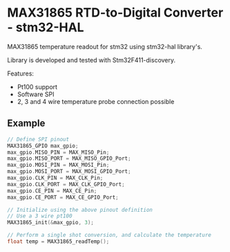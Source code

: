 # MAX31865 RTD-to-Digital Converter - stm32-HAL


MAX31865 temperature readout for stm32 using stm32-hal library's.

Library is developed and tested with Stm32F411-discovery.

Features:
- Pt100 support
- Software SPI
- 2, 3 and 4 wire temperature probe connection possible

## Example

```c
// Define SPI pinout
MAX31865_GPIO max_gpio;
max_gpio.MISO_PIN = MAX_MISO_Pin;
max_gpio.MISO_PORT = MAX_MISO_GPIO_Port;
max_gpio.MOSI_PIN = MAX_MOSI_Pin;
max_gpio.MOSI_PORT = MAX_MOSI_GPIO_Port;
max_gpio.CLK_PIN = MAX_CLK_Pin;
max_gpio.CLK_PORT = MAX_CLK_GPIO_Port;
max_gpio.CE_PIN = MAX_CE_Pin;
max_gpio.CE_PORT = MAX_CE_GPIO_Port;

// Initialize using the above pinout definition
// Use a 3 wire pt100
MAX31865_init(&max_gpio, 3);

// Perform a single shot conversion, and calculate the temperature
float temp = MAX31865_readTemp();
```